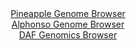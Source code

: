 <div id="Pineapple_Genome_Browser" align="center">
  <a href="https://igv.org/app/?sessionURL=blob:zZJdb5swGEb_i6VWm0TAQEICUjSRj3ZZkn4kTaK2qpABQ7wam9qGNI3y3.dEm3azSs3FpklcmFfGfp7D2YEaC0k4AwFwTLtl2jYwgFzzzRwVJcVXqMASBBmiEhtA4AwLzBIMgh3IkFRoMZvoL9dKlTKwLKLKRoFYzk3pmqhAb5yhjTQTXlh9TimKuUCKC2n1BKq5RfK6scExKktT3.2aLStFClmIlmvOJLdKzPJoo8.Lfo2iHDNe4KioqCLHAJHOozOmZoa.hKt5mCRYyjHejtJuOB6FS3e4eLj0.g.L66.rhbc6n5OcIVUJ3P02HrF6vLxcLuxiSqq7l76fz9NQ.MvhmTs4H76WRGDZtdt2x.24tu9rMISl.PV_6qwfcmLvvopvKZnFzYKeORfj4cCvhniQORPn6rb5TvO9AShPKm0CSNaiHdjQcKFntByvcVjaHQPCAx_BCQgenwygBEqe9fbHHVDbUvsCJH6pjuoYgIsUCxA0fAjb.nSn1Ww3oe_be2MHKkH_HtyLxcxvQyd0HC_KCFVa5jSSrJQmYsysk8zM306kmdLO291Gg7yZbc.c3iBZdm6uU7qeNXuT.._Td03S1x9_oi77kVT_xL2PBDFVfKpwCms8vDVoo3v3.SrxwgOoafwg6LQXJqM_IHIg1IVPw5NxUSCl9.uJfv1pXY0EQUzpQU0kiQklarvSJPkGBLbjanlBwinXNgKRx5.gAQ27BT__ltTdP.1_AA--">Pineapple Genome Browser</a>
</div>
<div id="Alphonso_Genome_Browser" align="center">
  <a href="https://igv.org/app/?sessionURL=blob:zZJda9swGEb_i6BlA8dfih3bUEbSJEuWdiXNHJeWYmRZdtTZkifJTpOQ_z6tbOymg.ZiY.AL.UW2nufoHEBHhKScgQi4puOZjgMMIDd8u0J1U5HPqCYSRAWqJDGAIAURhGECogMokFQovr3SX26UamRkWVQ1vRqxkpsSmqhGe87QVpqY19YlryqUcYEUF9IaCdRxi5Zdb0sy1DSmPhuanpUjhSxUNRvOJLcawsp0q_.X_hqlJWG8JmndVoq.BEh1Hp0xNwv0YZishhgTKRdkN88vhov5cA0n8f1H__I.vpklsZ.cr2jJkGoFuVhj_An7Xnn3FNO.TGYbT7V3t4tABZMzOD6fPDdUEHnhDJwABhBCV4OhLCfP_1Nn_dATey.m_pk7aqbu6qleLmDO2zzx9Gg6XgXXw.Wr3SE4GqDiuNUuALwRg8ixDWj7huf6vR9LJzBsO9SEBKcgeng0gBIIf9XbHw5A7RptDJDkW_sijwG4yIkAUS.07YEThq7XH_TtMHSOxgG0ovp7eKfxbTiw3aHr.mlBK6V1zlPJGmkixswOF2a5P5GnXKKrjcq_wFnWriS9gZounoxktxgT.w80DaAPf7lEXfUtmf6Je28JYqrsVOGy63XMk_0smIunfDkZK1.OcRvvaTd_FU9flz0NTcFFjZTeryf69advHRIUMaUHHZU0oxVVu0RT5FsQOS7U2gLMK649BKLM3tmGbTie_f63nvD4ePwO">Alphonso Genome Browser</a>
</div>


<div id="DAF_Genomics_Browser" align="center">
  <a href="https://igv.org/app/?sessionURL=blob:tZFra9swFIb_i6D9ZDu27NixIQxvzdY2TZcLbqClhDP7KHZjW64kL25D_nuF1zHYKGPQgSQkzuV9dZ4D.Y5CFrwmEaGWM7QchxhE5ny_gqop8RoqlCRiUEo0iECGAusUSXQgDKSCZHmlK3OlGhkNBhkwc4s1r4pUWtK1oDElb1WOOtWkFlTwzGvYSyvllU5WMICyyXkt.QDSFKU07UGD9XazB338jG36lrip2lIVvepGm9DGMouBdlvUGXZ_MfIflPUqPsTrVdzXT_HpIhvH04v4xp0kt1_8T7fJ1_N14q9PV8W2BtUKHE86dnYp57ul5Od03l26i5EMErrNHmYn7tnppGsKgXLsBM7IHbnU98nRICVPW42ApLlwIsczAjoyqOeZr1d36OsZCF6Q6O7eIEpAutPpdweinhoNikh8bHtmBuEiQ0EiM7TtwAlDOvQCzw5D52gcSCvKdyb5OVmGgU1jSn3rG1RanxVlPz4t9GfwvTD.1lnvf8X04A9x1s1ynM6LE_rx5vF65.8WLJhmbL54A5RB3vwY46ICpUM_nq9YoNR6FdbqFxf3eH98AQ--">DAF Genomics Browser</a>
</div>
